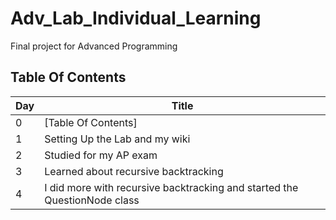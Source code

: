 # Adv_Lab_Individual_Learning
Final project for Advanced Programming

## Table Of Contents
| Day |  Title |
|-----|--------|
|  0  | [Table Of Contents]  |
|  1  |  Setting Up the Lab and my wiki  |
|  2  |  Studied for my AP exam |
|  3  |  Learned about recursive backtracking | [https://github.com/Homestead-High-School/personal-project-MoLubbad1/wiki/Recursive-Backtracking]
|  4  |  I did more with recursive backtracking and started the QuestionNode class |
